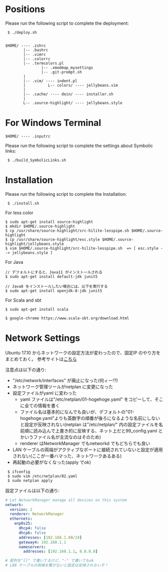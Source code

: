 # Positions
Please run the following script to complete the deployment:
```
 $ ./deploy.sh
```

```

$HOME/ ---- .zshrc
        |-- .bashrc
        |-- .vimrc
        |-- .colorrc
        |-- .termcolors.pl
				|-- .xmodmap_mysettings
				|-- .git-prompt.sh
        |
        |-- .vim/ ---- indent.pl
        |          L-- colors/ ---- jellybeans.vim
        |
        |-- .cache/ ---- dein/ ---- installer.sh
        |
        L-- .source-highlight/ ---- jellybeans.style

```
# For Windows Terminal
```
$HOME/ ---- .inputrc
```
Please run the following script to complete the settings about Symbolic links:
```
 $ ./build_SymbolicLinks.sh
```

# Installation

Please run the following script to complete the Installation:
```
 $ ./install.sh
```

For less color
```
$ sudo apt-get install source-highlight
$ mkdir $HOME/.source-highlight
$ cp /usr/share/source-highlight/src-hilite-lesspipe.sh $HOME/.source-highlight
$ cp /usr/share/source-highlight/esc.style $HOME/.source-highlight/jellybeans.style
$ vim $HOME/.source-highlight/src-hilite-lesspipe.sh  => [ esc.style --> jellybeans.style ]
```

For Java
```
// デフォルトにすると、Java11 がインストールされる
$ sudo apt-get install default-jdk junit5

// Java8 をインストールしたい場合には、以下を実行する
$ sudo apt-get install openjdk-8-jdk junit5
```

For Scala and sbt
```
$ sudo apt-get install scala

$ google-chrome https://www.scala-sbt.org/download.html
```

# Network Settings
Ubuntu 17.10 からネットワークの設定方法が変わったので、固定IP のやり方をまとめておく。
参考サイトは<a href="https://note.com/ogs_digilife/n/nb9455f8f5f2b">こちら</a>

注意点は以下の通り:
- "/etc/network/interfaces" が廃止になった(何ィー!?)
- ネットワーク管理ツールがnetplan に変更になった
- 設定ファイルがyaml に変わった
	- yaml ファイルは"/etc/netplan/01-hogehoge.yaml" をコピーして、そこに全ての情報を書く
	- ファイル名は基本的になんでも良いが、デフォルトの"01-hogehoge.yaml"よりも英数字の順番が後ろになるような名前にしないと設定が反映されない(netplan は"/etc/netplan/" 内の設定ファイルを名前順に読み込んで上書き的に反映する、ネット上だと99_config.yaml とかいうファイル名が主流なのはそのため)
	- renderer はNetworkManager でもnetworkd でもどちらでも良い
- LAN ケーブルの両端がアクティブなポートに接続されていないと設定が適用されない(ここが一番ハマった、ネットワークあるある)
- 再起動の必要がなくなった(apply でok)

```
 $ ifconfig
 $ sudo vim /etc/netplan/02.yaml
 $ sudo netplan apply
```

設定ファイルは以下の通り:
```yaml
# Let NetworkManager manage all devices on this system
network:
  version: 2
  renderer: NetworkManager
  ethernets:
    enp0s25:
      dhcp4: false
      dhcp6: false
      addresses: [192.168.1.60/24]
      gateway4: 192.168.1.1
      nameservers:
        addresses: [192.168.1.1, 8.8.8.8]

# 配列を"[]" で書いてるけど、"-" で書いてもok
# LAN ケーブルの両端を繋がないと設定は反映されないぞ！
```

